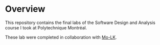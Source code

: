 # Overview

This repository contains the final labs of the Software Design and Analysis course I took at Polytechnique Montréal.

These lab were completed in collaboration with [Mo-LK](https://github.com/Mo-LK).
